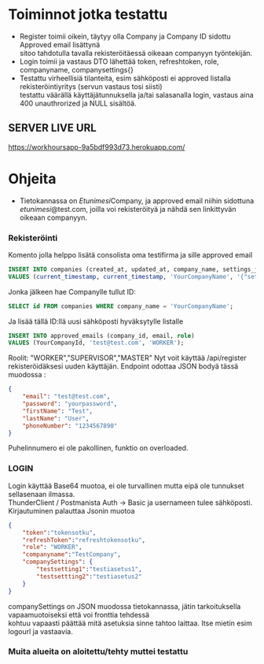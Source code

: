 
# Toiminnot jotka testattu  

- Register toimii oikein, täytyy olla Company ja Company ID sidottu Approved email lisättynä  
sitoo tahdotulla tavalla rekisteröitäessä oikeaan companyyn työntekijän.  
- Login toimii ja vastaus DTO lähettää token, refreshtoken, role, companyname, companysettings{}
- Testattu virheellisiä tilanteita, esim sähköposti ei approved listalla rekisteröintiyritys (servun vastaus tosi siisti)  
testattu väärällä käyttäjätunnuksella ja/tai salasanalla login, vastaus aina 400 unauthrorized ja NULL sisältöä.  

## SERVER LIVE URL  
https://workhoursapp-9a5bdf993d73.herokuapp.com/

# Ohjeita 
- Tietokannassa on *Etunimesi*Company, ja approved email niihin sidottuna *etunimesi*@test.com, 
joilla voi rekisteröityä ja nähdä sen linkittyvän oikeaan companyyn. 

### Rekisteröinti
Komento jolla helppo lisätä consolista oma testifirma ja sille approved email  
```sql
INSERT INTO companies (created_at, updated_at, company_name, settings_json) 
VALUES (current_timestamp, current_timestamp, 'YourCompanyName', '{"setting1":"value1","setting2":"value2"}');
```
Jonka jälkeen hae Companylle tullut ID:  
```sql
SELECT id FROM companies WHERE company_name = 'YourCompanyName';
```
Ja lisää tällä ID:llä uusi sähköposti hyväksytylle listalle  
```sql
INSERT INTO approved_emails (company_id, email, role) 
VALUES (YourCompanyId, 'test@test.com', 'WORKER');
```
Roolit: "WORKER","SUPERVISOR","MASTER"
Nyt voit käyttää /api/register rekisteröidäksesi uuden käyttäjän. Endpoint odottaa JSON bodyä tässä muodossa :
```json
{
    "email": "test@test.com",
    "password": "yourpassword",
    "firstName": "Test",
    "lastName": "User",
    "phoneNumber": "1234567890"
}
```
Puhelinnumero ei ole pakollinen, funktio on overloaded.  
  
### LOGIN  
Login käyttää Base64 muotoa, ei ole turvallinen mutta eipä ole tunnukset sellasenaan ilmassa.  
ThunderClient / Postmanista Auth -> Basic ja usernameen tulee sähköposti.  
Kirjautuminen palauttaa Jsonin muotoa 
```json
{
    "token":"tokensotku",
    "refreshToken":"refreshtokensotku",
    "role": "WORKER",
    "companyname":"TestCompany",
    "companySettings": {
        "testsetting1":"testiasetus1",
        "testsettting2":"testiasetus2"
    }
}
```
companySettings on JSON muodossa tietokannassa, jätin tarkoituksella vapaamuotoiseksi että voi fronttia tehdessä  
kohtuu vapaasti päättää mitä asetuksia sinne tahtoo laittaa. Itse mietin esim logourl ja vastaavia.  

### Muita alueita on aloitettu/tehty muttei testattu
